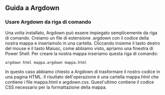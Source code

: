 ## Guida a Argdown

### Usare Argdown da riga di comando

Una volta installato, Argdown può essere impiegato semplicemente da riga di comando.
Creiamo un file di estensione .argdown con il codice della nostra mappa e inseriamolo in una cartella. Cliccando insieme il tasto destro del mouse e il tasto Maiusc, come abbiamo visto, apriamo una finestra di Power Shell. Per creare la nostra mappa inseriamo questa riga di comando:

```
argdown html mappa.argdown mappa.html
```

In questo caso abbiamo chiesto a Argdown di trasformare il nostro codice in una pagina HTML. Il risultato dell'operazione è una cartella mappa.html che contiene i file mappa.html e argdown.css. Quest'ultimo contiene il codice CSS necessario per la formattazione della mappa.

 


 
